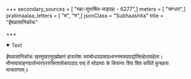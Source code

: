 +++
secondary_sources = [ "महा-सुभाषित-सङ्ग्रहः - 6277",]
meters = [ "स्रग्धरा",]
pratimaalaa_letters = [ "म", "ण",]
jsonClass = "Subhaashita"
title = "ईषन्नासानिकोचः"

+++

<details open><summary>Text</summary>

ईषन्नासानिकोचः खरमुखरसुखप्रेक्षणं हासलेशः स्वाबोधादप्रसादध्वननमसदवद्योक्तिहेलावहेला।  
मौनव्यासङ्गवार्तान्तरपररुचिरश्लोकपाठाद यस् ते सोढव्याः के कियन्तः शिव शिव कविते कुच्छला मत्सराणाम्॥
</details>
